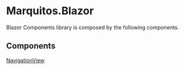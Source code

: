 # Marquitos.Blazor
Blazor Components library is composed by the following components.

## Components
[NavigationView](https://github.com/MarquitosPT/Marquitos.Blazor/wiki/NavigationView)
